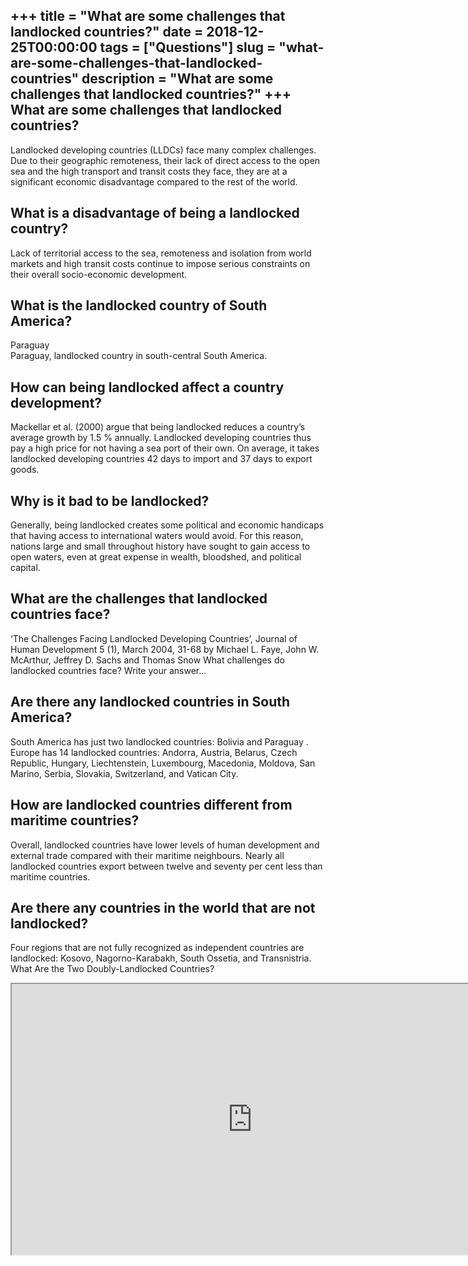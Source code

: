 +++
title = "What are some challenges that landlocked countries?"
date = 2018-12-25T00:00:00
tags = ["Questions"]
slug = "what-are-some-challenges-that-landlocked-countries"
description = "What are some challenges that landlocked countries?"
+++
What are some challenges that landlocked countries?
---------------------------------------------------

Landlocked developing countries (LLDCs) face many complex challenges. Due to their geographic remoteness, their lack of direct access to the open sea and the high transport and transit costs they face, they are at a significant economic disadvantage compared to the rest of the world.

What is a disadvantage of being a landlocked country?
-----------------------------------------------------

Lack of territorial access to the sea, remoteness and isolation from world markets and high transit costs continue to impose serious constraints on their overall socio-economic development.

What is the landlocked country of South America?
------------------------------------------------

Paraguay  
Paraguay, landlocked country in south-central South America.

How can being landlocked affect a country development?
------------------------------------------------------

Mackellar et al. (2000) argue that being landlocked reduces a country’s average growth by 1.5 % annually. Landlocked developing countries thus pay a high price for not having a sea port of their own. On average, it takes landlocked developing countries 42 days to import and 37 days to export goods.

Why is it bad to be landlocked?
-------------------------------

Generally, being landlocked creates some political and economic handicaps that having access to international waters would avoid. For this reason, nations large and small throughout history have sought to gain access to open waters, even at great expense in wealth, bloodshed, and political capital.

What are the challenges that landlocked countries face?
-------------------------------------------------------

‘The Challenges Facing Landlocked Developing Countries’, Journal of Human Development 5 (1), March 2004, 31-68 by Michael L. Faye, John W. McArthur, Jeffrey D. Sachs and Thomas Snow What challenges do landlocked countries face? Write your answer…

Are there any landlocked countries in South America?
----------------------------------------------------

South America has just two landlocked countries: Bolivia and Paraguay . Europe has 14 landlocked countries: Andorra, Austria, Belarus, Czech Republic, Hungary, Liechtenstein, Luxembourg, Macedonia, Moldova, San Marino, Serbia, Slovakia, Switzerland, and Vatican City.

How are landlocked countries different from maritime countries?
---------------------------------------------------------------

Overall, landlocked countries have lower levels of human development and external trade compared with their maritime neighbours. Nearly all landlocked countries export between twelve and seventy per cent less than maritime countries.

Are there any countries in the world that are not landlocked?
-------------------------------------------------------------

Four regions that are not fully recognized as independent countries are landlocked: Kosovo, Nagorno-Karabakh, South Ossetia, and Transnistria. What Are the Two Doubly-Landlocked Countries?

<iframe allow="accelerometer; autoplay; clipboard-write; encrypted-media; gyroscope; picture-in-picture" allowfullscreen="" class="__youtube_prefs__  epyt-is-override  no-lazyload" data-no-lazy="1" data-origheight="433" data-origwidth="770" data-skipgform_ajax_framebjll="" height="433" id="_ytid_47126" loading="lazy" src="https://www.youtube.com/embed/FB1rFzfkCQo?enablejsapi=1&autoplay=0&cc_load_policy=0&cc_lang_pref=&iv_load_policy=1&loop=0&modestbranding=0&rel=1&fs=1&playsinline=0&autohide=2&theme=dark&color=red&controls=1&" title="YouTube player" width="770"></iframe>